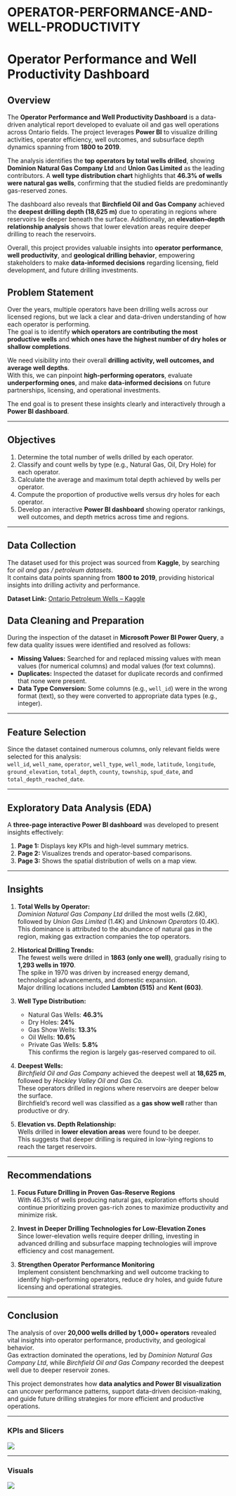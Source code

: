 # OPERATOR-PERFORMANCE-AND-WELL-PRODUCTIVITY

# Operator Performance and Well Productivity Dashboard

## Overview
The **Operator Performance and Well Productivity Dashboard** is a data-driven analytical report developed to evaluate oil and gas well operations across Ontario fields. The project leverages **Power BI** to visualize drilling activities, operator efficiency, well outcomes, and subsurface depth dynamics spanning from **1800 to 2019**.

The analysis identifies the **top operators by total wells drilled**, showing **Dominion Natural Gas Company Ltd** and **Union Gas Limited** as the leading contributors. A **well type distribution chart** highlights that **46.3% of wells were natural gas wells**, confirming that the studied fields are predominantly gas-reserved zones.

The dashboard also reveals that **Birchfield Oil and Gas Company** achieved the **deepest drilling depth (18,625 m)** due to operating in regions where reservoirs lie deeper beneath the surface. Additionally, an **elevation–depth relationship analysis** shows that lower elevation areas require deeper drilling to reach the reservoirs.

Overall, this project provides valuable insights into **operator performance**, **well productivity**, and **geological drilling behavior**, empowering stakeholders to make **data-informed decisions** regarding licensing, field development, and future drilling investments.

## Problem Statement
Over the years, multiple operators have been drilling wells across our licensed regions, but we lack a clear and data-driven understanding of how each operator is performing.  
The goal is to identify **which operators are contributing the most productive wells** and **which ones have the highest number of dry holes or shallow completions**.  

We need visibility into their overall **drilling activity, well outcomes, and average well depths**.  
With this, we can pinpoint **high-performing operators**, evaluate **underperforming ones**, and make **data-informed decisions** on future partnerships, licensing, and operational investments.  

The end goal is to present these insights clearly and interactively through a **Power BI dashboard**.

---

## Objectives
1. Determine the total number of wells drilled by each operator.  
2. Classify and count wells by type (e.g., Natural Gas, Oil, Dry Hole) for each operator.  
3. Calculate the average and maximum total depth achieved by wells per operator.  
4. Compute the proportion of productive wells versus dry holes for each operator.  
5. Develop an interactive **Power BI dashboard** showing operator rankings, well outcomes, and depth metrics across time and regions.  

---

## Data Collection
The dataset used for this project was sourced from **Kaggle**, by searching for *oil and gas / petroleum datasets*.  
It contains data points spanning from **1800 to 2019**, providing historical insights into drilling activity and performance.  

**Dataset Link:** [Ontario Petroleum Wells – Kaggle](https://www.kaggle.com/datasets/vaishnavivenkatesan/ontario-petroleum-wells)

## Data Cleaning and Preparation
During the inspection of the dataset in **Microsoft Power BI Power Query**, a few data quality issues were identified and resolved as follows:

- **Missing Values:** Searched for and replaced missing values with mean values (for numerical columns) and modal values (for text columns).  
- **Duplicates:** Inspected the dataset for duplicate records and confirmed that none were present.  
- **Data Type Conversion:** Some columns (e.g., `well_id`) were in the wrong format (text), so they were converted to appropriate data types (e.g., integer).

---

## Feature Selection
Since the dataset contained numerous columns, only relevant fields were selected for this analysis:  
`well_id`, `well_name`, `operator`, `well_type`, `well_mode`, `latitude`, `longitude`, `ground_elevation`, `total_depth`, `county`, `township`, `spud_date`, and `total_depth_reached_date`.

---

## Exploratory Data Analysis (EDA)
A **three-page interactive Power BI dashboard** was developed to present insights effectively:
1. **Page 1:** Displays key KPIs and high-level summary metrics.  
2. **Page 2:** Visualizes trends and operator-based comparisons.  
3. **Page 3:** Shows the spatial distribution of wells on a map view.

---

## Insights

1. **Total Wells by Operator:**  
   *Dominion Natural Gas Company Ltd* drilled the most wells (2.6K), followed by *Union Gas Limited* (1.4K) and *Unknown Operators* (0.4K).  
   This dominance is attributed to the abundance of natural gas in the region, making gas extraction companies the top operators.

2. **Historical Drilling Trends:**  
   The fewest wells were drilled in **1863 (only one well)**, gradually rising to **1,293 wells in 1970**.  
   The spike in 1970 was driven by increased energy demand, technological advancements, and domestic expansion.  
   Major drilling locations included **Lambton (515)** and **Kent (603)**.

3. **Well Type Distribution:**  
   - Natural Gas Wells: **46.3%**  
   - Dry Holes: **24%**  
   - Gas Show Wells: **13.3%**  
   - Oil Wells: **10.6%**  
   - Private Gas Wells: **5.8%**  
   This confirms the region is largely gas-reserved compared to oil.

4. **Deepest Wells:**  
   *Birchfield Oil and Gas Company* achieved the deepest well at **18,625 m**, followed by *Hockley Valley Oil and Gas Co.*  
   These operators drilled in regions where reservoirs are deeper below the surface.  
   Birchfield’s record well was classified as a **gas show well** rather than productive or dry.

5. **Elevation vs. Depth Relationship:**  
   Wells drilled in **lower elevation areas** were found to be deeper.  
   This suggests that deeper drilling is required in low-lying regions to reach the target reservoirs.

---

## Recommendations

1. **Focus Future Drilling in Proven Gas-Reserve Regions**  
   With 46.3% of wells producing natural gas, exploration efforts should continue prioritizing proven gas-rich zones to maximize productivity and minimize risk.

2. **Invest in Deeper Drilling Technologies for Low-Elevation Zones**  
   Since lower-elevation wells require deeper drilling, investing in advanced drilling and subsurface mapping technologies will improve efficiency and cost management.

3. **Strengthen Operator Performance Monitoring**  
   Implement consistent benchmarking and well outcome tracking to identify high-performing operators, reduce dry holes, and guide future licensing and operational strategies.

---

## Conclusion
The analysis of over **20,000 wells drilled by 1,000+ operators** revealed vital insights into operator performance, productivity, and geological behavior.  
Gas extraction dominated the operations, led by *Dominion Natural Gas Company Ltd*, while *Birchfield Oil and Gas Company* recorded the deepest well due to deeper reservoir zones.  

This project demonstrates how **data analytics and Power BI visualization** can uncover performance patterns, support data-driven decision-making, and guide future drilling strategies for more efficient and productive operations.


---
### KPIs and Slicers
![](https://github.com/isaacquayson/OPERATOR-PERFORMANCE-AND-WELL-PRODUCTIVITY/blob/main/Screenshot%202025-10-24%20211500.png)

--- 
### Visuals
![](https://github.com/isaacquayson/OPERATOR-PERFORMANCE-AND-WELL-PRODUCTIVITY/blob/main/Screenshot%202025-10-24%20211522.png)
